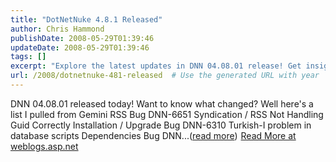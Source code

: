 ```yaml
---
title: "DotNetNuke 4.8.1 Released"
author: Chris Hammond
publishDate: 2008-05-29T01:39:46
updateDate: 2008-05-29T01:39:46
tags: []
excerpt: "Explore the latest updates in DNN 04.08.01 release! Get insights on bug fixes and enhancements. Check out the full list at weblogs.asp.net. #DNN #CMS #Update"
url: /2008/dotnetnuke-481-released  # Use the generated URL with year
---
```

DNN 04.08.01 released today! Want to know what changed? Well here's a list I pulled from Gemini RSS Bug DNN-6651 Syndication / RSS Not Handling Guid Correctly Installation / Upgrade Bug DNN-6310 Turkish-I problem in database scripts Dependencies Bug DNN...(<a href="https://weblogs.asp.net/christoc/archive/2008/02/27/dotnetnuke-4-8-1-released.aspx">read more</a>)<img src="https://weblogs.asp.net/aggbug.aspx?PostID=5871150" width="1" height="1"> <a href="https://weblogs.asp.net/christoc/archive/2008/02/27/dotnetnuke-4-8-1-released.aspx">Read More at weblogs.asp.net</a>


